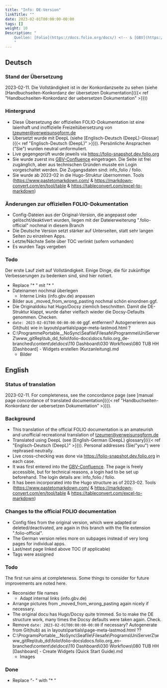 ```yaml
---
title: "Info: DE-Version"
linkTitle: ""
date: 2023-02-01T00:00:00-00:00
tags: []
weight: 10
Description: "
    Quellen: [Folio](https://docs.folio.org/docs/) <!-- & [GBV](https://info.gebev.de/display/FOLIOGBVEXTERN/GBV+FOLIO+Dokumentation) -->
    "
---
```


## Deutsch
### Stand der Übersetzung
2023-02-11. Die Vollständigkeit ist in der Konkordanzseite zu sehen (siehe [Handbuchseiten-Konkordanz der übersetzen Dokumentation]({{< ref "Handbuchseiten-Konkordanz der uebersetzen Dokumentation" >}}))

### Hintergrund
* Diese Übersetzung der offiziellen FOLIO-Dokumentation ist eine laienhaft und inoffizielle Freizeitübersetzung von [tzeumer@verweisunsgform.de](mailto:tzeumer@verweisunsgform.de)
* Übersetzt wurde mit DeepL (siehe [Englisch-Deutsch (DeepL)-Glossar]({{< ref "Englisch-Deutsch (DeepL)" >}})). Persönliche Ansprachen ("Sie") wurden neutral umformuliert.
* Live gegengeprüft wurde jeweils via https://folio-snapshot.dev.folio.org
* Sie wurde zuerst ins [GBV-Confluence](https://info.gbv.de/display/FOLIOGBVEXTERN/GBV+FOLIO+Dokumentation) eingetragen. Die Seite ist frei zugänglich, aber aus technischen Gründen musste ein Login vorgeschaltet werden. Die Zugangsdaten sind: info_folio / folio.
* Sie wurde ab 2023-02 in die Hugo-Struktur übernommen. Tools (https://www.pastetomarkdown.com/ & https://markdown-convert.com/en/tool/table & https://tableconvert.com/excel-to-markdown)

### Änderungen zur offiziellen FOLIO-Dokumentation
* Config-Dateien aus der Original-Version, die angepasst oder gelöscht/deaktivert wurden, liegen mit der  Dateierweiterung ".folio-official" nochmal in diesem Branch
* Die Deutsche Version setzt stärker auf Unterseiten, statt sehr langen Seiten zu einzelnen Apps. 
* Letzte/Nächste Seite über TOC verlinkt (sofern vorhanden)
* Es wurden Tags vergeben

### Todo
Der erste Lauf zielt auf Vollständigkeit. Einige Dinge, die für zukünftige Verbesserungen zu bedenken sind, sind hier notiert.

* Replace "* " mit "* "
* Dateinamen nochmal überlegen
  * Interne Links (info.gbv.de) anpassen
* Bilder aus _moved_from_wrong_pasting nochmal schön einordnen ggf.
* Die Originaldoku hat Hugo/Docsy ziemlich beschnitten. Damit die DE-Struktur klappt, wurde daher vielfach wieder die Docsy-Defaults genommen. Checken.
* `date: 2023-02-01T00:00:00-00:00` ggf. entfernen? Autogenerieren aus Git(hub) wie in layouts\partials\page-meta-lastmod.html ?
* C:\ProgrammePortable\__NoSync\Seafile\Filesafe\Programme\UniServerZ\www\_gitRep\tub_dd\_folio\folio-docs\docs.folio.org_de-branched\content\de\docs\110 Dashboard\030 Workflows\080 TUB HH [Dashboard] - Widgets erstellen (Kurzanleitung).md 
  * Bilder

## English
### Status of translation
2023-02-11. For completeness, see the concordance page (see [manual page concordance of translated documentation]({{< ref "Handbuchseiten-Konkordanz der uebersetzen Dokumentation" >}})).

### Background
* This translation of the official FOLIO documentation is an amateurish and unofficial recreational translation of [tzeumer@verweisunsgform.de](mailto:tzeumer@verweisunsgform.de)
* Translated using DeepL (see [English-German (DeepL) glossary]({{< ref "Englisch-Deutsch (DeepL)" >}})). Personal addresses (Sie/"you") were rephrased neutrally.
* Live cross-checking was done via https://folio-snapshot.dev.folio.org in each case.
* It was first entered into the [GBV-Confluence](https://info.gbv.de/display/FOLIOGBVEXTERN/GBV+FOLIO+Documentation). The page is freely accessible, but for technical reasons, a login had to be set up beforehand. The login details are: info_folio / folio.
* It has been incorporated into the Hugo structure as of 2023-02. Tools (https://www.pastetomarkdown.com/ & https://markdown-convert.com/en/tool/table & https://tableconvert.com/excel-to-markdown)

### Changes to the official FOLIO documentation
* Config files from the original version, which were adapted or deleted/deactivated, are again in this branch with the file extension ".folio-official".
* The German version relies more on subpages instead of very long pages for individual apps. 
* Last/next page linked above TOC (if applicable)
* Tags were assigned

### Todo
The first run aims at completeness. Some things to consider for future improvements are noted here.

* Reconsider file names
  * Adapt internal links (info.gbv.de)
* Arrange pictures from _moved_from_wrong_pasting again nicely if necessary.
* The original docu has Hugo/Docsy quite trimmed. So to make the DE structure work, many times the Docsy defaults were taken again. Check.
* Remove `date: 2023-02-01T00:00:00-00:00` if necessary? Autogenerate from Git(hub) as in layouts\partials\page-meta-lastmod.html ??
* C:\ProgramsPortable\__NoSync\Seafile\Filesafe\Programs\UniServerZ\www\_gitRep\tub_dd\folio\folio-docs\docs.folio.org_en-branched\content\de\docs\110 Dashboard\030 Workflows\080 TUB HH [Dashboard] - Create Widgets (Quick Start Guide).md 
  * Images

### Done
* Replace "-   " with "* "
